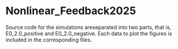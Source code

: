 # Nonlinear_Feedback2025

Source code for the simulations areseparated into two parts, that is, E0_2.0_positive and E0_2.0_negative.
Each data to plot the figures is included in the corresponding files.
